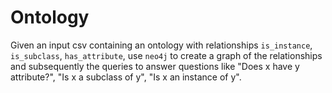 # Ontology

Given an input csv containing an ontology with relationships `is_instance`, `is_subclass`, `has_attribute`, use `neo4j` to create a graph of the relationships and subsequently the queries to answer questions like "Does x have y attribute?", "Is x a subclass of y", "Is x an instance of y".


